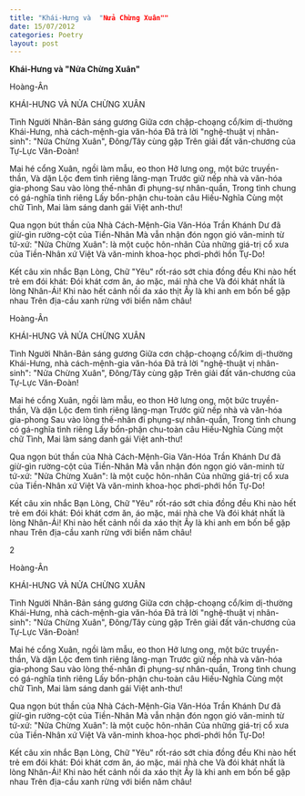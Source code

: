 ```yaml
---
title: "Khái-Hưng và  "Nửa Chừng Xuân""
date: 15/07/2012
categories: Poetry
layout: post
---
```


**Khái-Hưng và  "Nửa Chừng Xuân"**

Hoàng-Ân

KHÁI-HƯNG VÀ
NỬA CHỪNG XUÂN



Tình Người Nhân-Bản sáng gương
Giữa cơn chập-choạng cổ/kim dị-thường
Khái-Hưng, nhà cách-mệnh-gia văn-hóa
Đã trả lời "nghệ-thuật vị nhân-sinh":
"Nửa Chừng Xuân", Đông/Tây cùng gặp
Trên giải đất văn-chương của Tự-Lực Văn-Đoàn!

Mai hé cổng Xuân, ngồi làm mẫu, eo thon
Hở lưng o­ng, một bức truyền-thần,
Và dặn Lộc đem tình riêng lãng-mạn
Trước giữ nếp nhà và văn-hóa gia-phong
Sau vào lòng thế-nhân đi phụng-sự nhân-quần,
Trong tình chung có gá-nghĩa tình riêng
Lấy bổn-phận chu-toàn câu Hiếu-Nghĩa
Cùng một chữ Tình,
Mai làm sáng danh gái Việt anh-thư!

Qua ngọn bút thần của Nhà Cách-Mệnh-Gia Văn-Hóa
Trần Khánh Dư đã giừ-gìn rường-cột của Tiền-Nhân
Mà vẫn nhận đón ngọn gió văn-minh từ tứ-xứ:
"Nửa Chừng Xuân": là một cuộc hôn-nhân
Của những giá-trị cổ xưa của Tiền-Nhân xứ Việt
Và văn-minh khoa-học phơi-phới hồn Tự-Do!

Kết câu xin nhắc Bạn Lòng,
Chữ "Yêu" rốt-ráo sớt chia đồng đều
Khi nào hết trẻ em đói khát:
Đói khát cơm ăn, áo mặc, mái nhà che
Và đói khát nhất là lòng Nhân-Ái!
Khi nào hết cảnh nồi da xáo thịt
Ấy là khi anh em bốn bể gặp nhau
Trên địa-cầu xanh rừng với biển năm châu!

Hoàng-Ân

KHÁI-HƯNG VÀ
NỬA CHỪNG XUÂN



Tình Người Nhân-Bản sáng gương
Giữa cơn chập-choạng cổ/kim dị-thường
Khái-Hưng, nhà cách-mệnh-gia văn-hóa
Đã trả lời "nghệ-thuật vị nhân-sinh":
"Nửa Chừng Xuân", Đông/Tây cùng gặp
Trên giải đất văn-chương của Tự-Lực Văn-Đoàn!

Mai hé cổng Xuân, ngồi làm mẫu, eo thon
Hở lưng o­ng, một bức truyền-thần,
Và dặn Lộc đem tình riêng lãng-mạn
Trước giữ nếp nhà và văn-hóa gia-phong
Sau vào lòng thế-nhân đi phụng-sự nhân-quần,
Trong tình chung có gá-nghĩa tình riêng
Lấy bổn-phận chu-toàn câu Hiếu-Nghĩa
Cùng một chữ Tình,
Mai làm sáng danh gái Việt anh-thư!

Qua ngọn bút thần của Nhà Cách-Mệnh-Gia Văn-Hóa
Trần Khánh Dư đã giừ-gìn rường-cột của Tiền-Nhân
Mà vẫn nhận đón ngọn gió văn-minh từ tứ-xứ:
"Nửa Chừng Xuân": là một cuộc hôn-nhân
Của những giá-trị cổ xưa của Tiền-Nhân xứ Việt
Và văn-minh khoa-học phơi-phới hồn Tự-Do!

Kết câu xin nhắc Bạn Lòng,
Chữ "Yêu" rốt-ráo sớt chia đồng đều
Khi nào hết trẻ em đói khát:
Đói khát cơm ăn, áo mặc, mái nhà che
Và đói khát nhất là lòng Nhân-Ái!
Khi nào hết cảnh nồi da xáo thịt
Ấy là khi anh em bốn bể gặp nhau
Trên địa-cầu xanh rừng với biển năm châu!

2

Hoàng-Ân

KHÁI-HƯNG VÀ
NỬA CHỪNG XUÂN



Tình Người Nhân-Bản sáng gương
Giữa cơn chập-choạng cổ/kim dị-thường
Khái-Hưng, nhà cách-mệnh-gia văn-hóa
Đã trả lời "nghệ-thuật vị nhân-sinh":
"Nửa Chừng Xuân", Đông/Tây cùng gặp
Trên giải đất văn-chương của Tự-Lực Văn-Đoàn!

Mai hé cổng Xuân, ngồi làm mẫu, eo thon
Hở lưng o­ng, một bức truyền-thần,
Và dặn Lộc đem tình riêng lãng-mạn
Trước giữ nếp nhà và văn-hóa gia-phong
Sau vào lòng thế-nhân đi phụng-sự nhân-quần,
Trong tình chung có gá-nghĩa tình riêng
Lấy bổn-phận chu-toàn câu Hiếu-Nghĩa
Cùng một chữ Tình,
Mai làm sáng danh gái Việt anh-thư!

Qua ngọn bút thần của Nhà Cách-Mệnh-Gia Văn-Hóa
Trần Khánh Dư đã giừ-gìn rường-cột của Tiền-Nhân
Mà vẫn nhận đón ngọn gió văn-minh từ tứ-xứ:
"Nửa Chừng Xuân": là một cuộc hôn-nhân
Của những giá-trị cổ xưa của Tiền-Nhân xứ Việt
Và văn-minh khoa-học phơi-phới hồn Tự-Do!

Kết câu xin nhắc Bạn Lòng,
Chữ "Yêu" rốt-ráo sớt chia đồng đều
Khi nào hết trẻ em đói khát:
Đói khát cơm ăn, áo mặc, mái nhà che
Và đói khát nhất là lòng Nhân-Ái!
Khi nào hết cảnh nồi da xáo thịt
Ấy là khi anh em bốn bể gặp nhau
Trên địa-cầu xanh rừng với biển năm châu!
